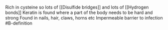 Rich in cysteine so lots of [[Disulfide bridges]] and lots of [[Hydrogen bonds]]
Keratin is found where a part of the body needs to be hard and strong
Found in nails, hair, claws, horns etc
Impermeable barrier to infection
#B-definition 